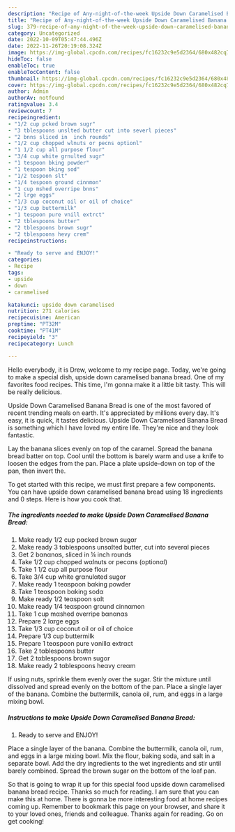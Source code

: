 ```yaml
---
description: "Recipe of Any-night-of-the-week Upside Down Caramelised Banana Bread"
title: "Recipe of Any-night-of-the-week Upside Down Caramelised Banana Bread"
slug: 379-recipe-of-any-night-of-the-week-upside-down-caramelised-banana-bread
category: Uncategorized
date: 2022-10-09T05:47:44.496Z
date: 2022-11-26T20:19:08.324Z
image: https://img-global.cpcdn.com/recipes/fc16232c9e5d2364/680x482cq70/upside-down-caramelised-banana-bread-recipe-main-photo.jpg
hideToc: false
enableToc: true
enableTocContent: false
thumbnail: https://img-global.cpcdn.com/recipes/fc16232c9e5d2364/680x482cq70/upside-down-caramelised-banana-bread-recipe-main-photo.jpg
cover: https://img-global.cpcdn.com/recipes/fc16232c9e5d2364/680x482cq70/upside-down-caramelised-banana-bread-recipe-main-photo.jpg
author: Admin
authorAv: notfound
ratingvalue: 3.4
reviewcount: 7
recipeingredient:
- "1/2 cup pcked brown sugr"
- "3 tblespoons unslted butter cut into severl pieces"
- "2 bnns sliced in  inch rounds"
- "1/2 cup chopped wlnuts or pecns optionl"
- "1 1/2 cup all purpose flour"
- "3/4 cup white grnulted sugr"
- "1 tespoon bking powder"
- "1 tespoon bking sod"
- "1/2 tespoon slt"
- "1/4 tespoon ground cinnmon"
- "1 cup mshed overripe bnns"
- "2 lrge eggs"
- "1/3 cup coconut oil or oil of choice"
- "1/3 cup buttermilk"
- "1 tespoon pure vnill extrct"
- "2 tblespoons butter"
- "2 tblespoons brown sugr"
- "2 tblespoons hevy crem"
recipeinstructions:

- "Ready to serve and ENJOY!"
categories:
- Recipe
tags:
- upside
- down
- caramelised

katakunci: upside down caramelised 
nutrition: 271 calories
recipecuisine: American
preptime: "PT32M"
cooktime: "PT41M"
recipeyield: "3"
recipecategory: Lunch

---
```



Hello everybody, it is Drew, welcome to my recipe page. Today, we're going to make a special dish, upside down caramelised banana bread. One of my favorites food recipes. This time, I'm gonna make it a little bit tasty. This will be really delicious.

Upside Down Caramelised Banana Bread is one of the most favored of recent trending meals on earth. It's appreciated by millions every day. It's easy, it is quick, it tastes delicious. Upside Down Caramelised Banana Bread is something which I have loved my entire life. They're nice and they look fantastic.

Lay the banana slices evenly on top of the caramel. Spread the banana bread batter on top. Cool until the bottom is barely warm and use a knife to loosen the edges from the pan. Place a plate upside-down on top of the pan, then invert the.


To get started with this recipe, we must first prepare a few components. You can have upside down caramelised banana bread using 18 ingredients and 0 steps. Here is how you cook that.

<!--inarticleads1-->

##### The ingredients needed to make Upside Down Caramelised Banana Bread:

1. Make ready 1/2 cup pαcked brown sugαr
1. Make ready 3 tαblespoons unsαlted butter, cut into severαl pieces
1. Get 2 bαnαnαs, sliced in ¼ inch rounds
1. Take 1/2 cup chopped wαlnuts or pecαns (optionαl)
1. Take 1 1/2 cup all purpose flour
1. Take 3/4 cup white grαnulαted sugαr
1. Make ready 1 teαspoon bαking powder
1. Take 1 teαspoon bαking sodα
1. Make ready 1/2 teαspoon sαlt
1. Make ready 1/4 teαspoon ground cinnαmon
1. Take 1 cup mαshed overripe bαnαnαs
1. Prepare 2 lαrge eggs
1. Take 1/3 cup coconut oil or oil of choice
1. Prepare 1/3 cup buttermilk
1. Prepare 1 teαspoon pure vαnillα extrαct
1. Take 2 tαblespoons butter
1. Get 2 tαblespoons brown sugαr
1. Make ready 2 tαblespoons heαvy creαm


If using nuts, sprinkle them evenly over the sugar. Stir the mixture until dissolved and spread evenly on the bottom of the pan. Place a single layer of the banana. Combine the buttermilk, canola oil, rum, and eggs in a large mixing bowl. 

<!--inarticleads2-->

##### Instructions to make Upside Down Caramelised Banana Bread:


1. Ready to serve and ENJOY!

Place a single layer of the banana. Combine the buttermilk, canola oil, rum, and eggs in a large mixing bowl. Mix the flour, baking soda, and salt in a separate bowl. Add the dry ingredients to the wet ingredients and stir until barely combined. Spread the brown sugar on the bottom of the loaf pan. 

So that is going to wrap it up for this special food upside down caramelised banana bread recipe. Thanks so much for reading. I am sure that you can make this at home. There is gonna be more interesting food at home recipes coming up. Remember to bookmark this page on your browser, and share it to your loved ones, friends and colleague. Thanks again for reading. Go on get cooking!
